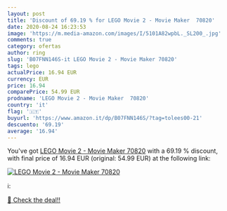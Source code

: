 ```yaml
---
layout: post
title: 'Discount of 69.19 % for LEGO Movie 2 - Movie Maker  70820'
date: 2020-08-24 16:23:53
image: 'https://m.media-amazon.com/images/I/5101A82wpbL._SL200_.jpg'
comments: true
category: ofertas
author: ring
slug: 'B07FNN146S-it LEGO Movie 2 - Movie Maker 70820'
tags: lego
actualPrice: 16.94 EUR
currency: EUR
price: 16.94
comparePrice: 54.99 EUR
prodname: 'LEGO Movie 2 - Movie Maker  70820'
country: 'it'
flag: '🇮🇹'
buyurl: 'https://www.amazon.it/dp/B07FNN146S/?tag=tolees00-21'
descuento: '69.19'
average: '16.94'
---
```


You've got [LEGO Movie 2 - Movie Maker  70820](https://www.amazon.it/dp/B07FNN146S/?tag=tolees00-21) with a  69.19 % discount, with final price of 16.94 EUR (original: 54.99 EUR) at the following link:

[![LEGO Movie 2 - Movie Maker  70820](https://m.media-amazon.com/images/I/5101A82wpbL._SL200_.jpg)](https://www.amazon.it/dp/B07FNN146S/?tag=tolees00-21)

ℹ️:


[🛒 Check the deal!!](https://www.amazon.it/dp/B07FNN146S/?tag=tolees00-21)
